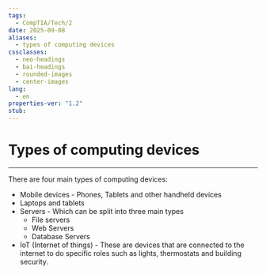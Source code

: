 ```yaml
---
tags:
  - CompTIA/Tech/2
date: 2025-09-08
aliases:
  - types of computing devices
cssclasses:
  - neo-headings
  - bai-headings
  - rounded-images
  - center-images
lang:
  - en
properties-ver: "1.2"
stub:
---
```

# Types of computing devices

***

There are four main types of computing devices:
- Mobile devices - Phones, Tablets and other handheld devices
- Laptops and tablets
- Servers - Which can be split into three main types
    - File servers
    - Web Servers
    - Database Servers
- IoT (Internet of things) - These are devices that are connected to the internet to do specific roles such as lights, thermostats and building security. 

